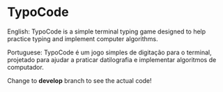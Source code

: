 # TypoCode

English: TypoCode is a simple terminal typing game designed to help practice typing and implement computer algorithms.

Portuguese: TypoCode é um jogo simples de digitação para o terminal, projetado para ajudar a praticar datilografia e implementar algoritmos de computador.

Change to **develop** branch to see the actual code!
